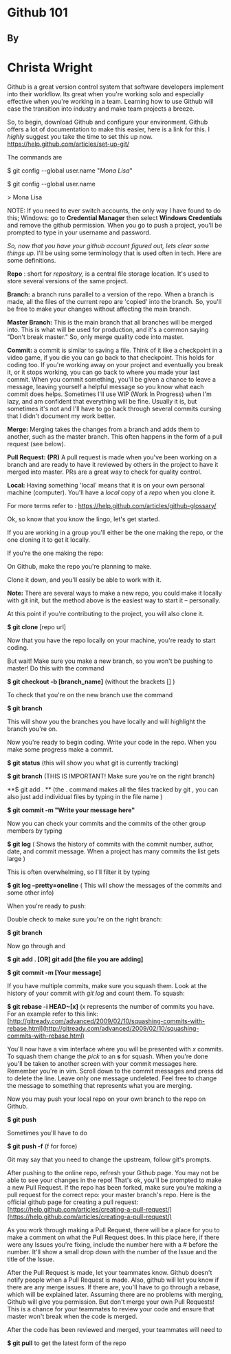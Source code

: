 

# Github 101

## By

# Christa Wright

Github is a great version control system that software developers implement into their workflow. Its great when you&#39;re working solo and especially effective when you&#39;re working in a team. Learning how to use Github will ease the transition into industry and make team projects a breeze.

So, to begin, download Github and configure your environment. Github offers a lot of documentation to make this easier, here is a link for this. I _highly_ suggest you take the time to set this up now. https://help.github.com/articles/set-up-git/

The commands are

$ git config --global user.name &quot;_Mona Lisa_&quot;

$ git config --global user.name

&gt; Mona Lisa

NOTE: If you need to ever switch accounts, the only way I have found to do this; Windows: go to **Credential Manager** then select **Windows Credentials** and remove the github permission. When you go to push a project, you&#39;ll be prompted to type in your username and password.

_So, now that you have your github account figured out, lets clear some things up_. I&#39;ll be using some terminology that is used often in tech. Here are some definitions.

**Repo** : short for _repository,_ is a central file storage location. It&#39;s used to store several versions of the same project.

**Branch:** a branch runs parallel to a version of the repo. When a branch is made, all the files of the current repo are &#39;copied&#39; into the branch. So, you&#39;ll be free to make your changes without affecting the main branch.

**Master Branch:** This is the main branch that all branches will be merged into. This is what will be used for production, and it&#39;s a common saying &quot;Don&#39;t break master.&quot; So, only merge quality code into master.

**Commit:** a commit is similar to saving a file. Think of it like a checkpoint in a video game, if you die you can go back to that checkpoint. This holds for coding too. If you&#39;re working away on your project and eventually you break it, or it stops working, you can go back to where you made your last commit. When you commit something, you&#39;ll be given a chance to leave a message, leaving yourself a helpful message so you know what each commit does helps. Sometimes I&#39;ll use WIP (Work In Progress) when I&#39;m lazy, and am confident that everything will be fine. Usually it is, but sometimes it&#39;s not and I&#39;ll have to go back through several commits cursing that I didn&#39;t document my work better.

**Merge:** Merging takes the changes from a branch and adds them to another, such as the master branch. This often happens in the form of a pull request (see below).

**Pull Request: (PR)** A pull request is made when you&#39;ve been working on a branch and are ready to have it reviewed by others in the project to have it merged into master. PRs are a great way to check for quality control.

**Local:** Having something &#39;local&#39; means that it is on your own personal machine (computer). You&#39;ll have a _local_ copy of a _repo_ when you clone it.

For more terms refer to : https://help.github.com/articles/github-glossary/

Ok, so know that you know the lingo, let&#39;s get started.

If you are working in a group you&#39;ll either be the one making the repo, or the one cloning it to get it locally.

If you&#39;re the one making the repo:

On Github, make the repo you&#39;re planning to make.

Clone it down, and you&#39;ll easily be able to work with it.

**Note:** There are several ways to make a new repo, you could make it locally with git init, but the method above is the easiest way to start it – personally.

 At this point if you&#39;re contributing to the project, you will also clone it.

**$ git clone** [repo url]

Now that you have the repo locally on your machine, you&#39;re ready to start coding.

But wait! Make sure you make a new branch, so you won&#39;t be pushing to master! Do this with the command

**$ git checkout -b [branch\_name]** (without the brackets [] )

To check that you&#39;re on the new branch use the command

**$ git branch**

This will show you the branches you have locally and will highlight the branch you&#39;re on.

Now you&#39;re ready to begin coding. Write your code in the repo. When you make some progress make a commit.

**$ git status**  (this will show you what git is currently tracking)

**$ git branch** (THIS IS IMPORTANT! Make sure you&#39;re on the right branch)

**$ git add .       ** (the . command makes all the files tracked by git , you can also just add individual files by typing in the file name )

**$ git commit -m &quot;Write your message here&quot;**

Now you can check your commits and the commits of the other group members by typing

**$ git log** ( Shows the history of commits with the commit number, author, date, and commit message. When a project has many commits the list gets large )

This is often overwhelming, so I&#39;ll filter it by typing

**$ git log –pretty=oneline** ( This will show the messages of the commits and some other info)

When you&#39;re ready to push:

Double check to make sure you&#39;re on the right branch:

**$ git branch**

Now go through and

**$ git add . [**OR**] git add [**the file you are adding**]**

**$ git commit -m [**Your message**]**

If you have multiple commits, make sure you squash them. Look at the history of your commit with _git log_ and count them. To squash:

**$ git rebase -i HEAD~[**x**]** (x represents the number of commits you have. For an example refer to this link: [http://gitready.com/advanced/2009/02/10/squashing-commits-with-rebase.html](http://gitready.com/advanced/2009/02/10/squashing-commits-with-rebase.html)

You&#39;ll now have a vim interface where you will be presented with _x_ commits. To squash them change the _pick_ to an **s** for squash. When you&#39;re done you&#39;ll be taken to another screen with your commit messages here. Remember you&#39;re in vim. Scroll down to the commit messages and press dd to delete the line. Leave only one message undeleted. Feel free to change the message to something that represents what you are merging.

Now you may push your local repo on your own branch to the repo on Github.

**$ git push**

Sometimes you&#39;ll have to do

**$ git push -f** (f for force)

Git may say that you need to change the upstream, follow git&#39;s prompts.

After pushing to the online repo, refresh your Github page. You may not be able to see your changes in the repo! That&#39;s ok, you&#39;ll be prompted to make a new Pull Request. If the repo has been forked, make sure you&#39;re making a pull request for the correct repo: your master branch&#39;s repo. Here is the official github page for creating a pull request: [https://help.github.com/articles/creating-a-pull-request/](https://help.github.com/articles/creating-a-pull-request/)

As you work through making a Pull Request, there will be a place for you to make a comment on what the Pull Request does. In this place here, if there were any Issues you&#39;re fixing, include the number here with a # before the number. It&#39;ll show a small drop down with the number of the Issue and the title of the Issue.

After the Pull Request is made, let your teammates know. Github doesn&#39;t notify people when a Pull Request is made. Also, github will let you know if there are any merge issues. If there are, you&#39;ll have to go through a rebase, which will be explained later. Assuming there are no problems with merging, Github will give you permission. But don&#39;t merge your own Pull Requests! This is a chance for your teammates to review your code and ensure that master won&#39;t break when the code is merged.

After the code has been reviewed and merged, your teammates will need to

**$ git pull** to get the latest form of the repo

